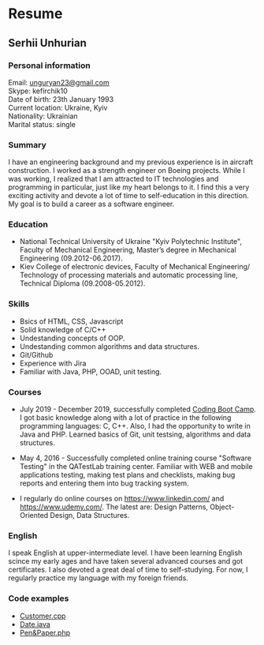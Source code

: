 # Resume
## Serhii Unhurian 

### Personal information

Email: unguryan23@gmail.com\
Skype: kefirchik10\
Date of birth: 23th January 1993\
Current location: Ukraine, Kyiv\
Nationality: Ukrainian\
Marital status: single

### Summary

I have an engineering background and my previous experience is in aircraft construction. I worked as a strength engineer on Boeing projects. While I was working, I realized that I am attracted to IT technologies and programming in particular, just like my heart belongs to it. I find this a very exciting activity and devote a lot of time to self-education in this direction. My goal is to build a career as a software engineer.

### Education

* National Technical University of Ukraine "Kyiv Polytechnic Institute", Faculty of Mechanical Engineering, Master’s degree in Mechanical Engineering (09.2012-06.2017).
* Kiev College of electronic devices, Faculty of Mechanical Engineering/ Technology of processing materials and automatic processing line, Technical Diploma (09.2008-05.2012).

### Skills

* Bsics of HTML, CSS, Javascript
* Solid knowledge of C/C++
* Undestanding concepts of OOP.
* Undestanding common algorithms and data structures.
* Git/Github
* Experience with Jira
* Familiar with Java, PHP, OOAD, unit testing.

### Courses

* July 2019 - December 2019, successfully completed [Coding Boot Camp](https://devclub.com/what/bootcamp). I got basic knowledge along with a lot of practice in the following programming languages: C, C++. Also, I had the opportunity to write in Java and PHP. Learned basics of Git, unit testsing, algorithms and data structures.

*	May 4, 2016 - Successfully completed online training course "Software Testing"  in the QATestLab training center. Familiar with WEB and mobile applications testing, making test plans and checklists, making bug reports and entering them into bug tracking system.

* I regularly do online courses on https://www.linkedin.com/ and https://www.udemy.com/.
The latest are: Design Patterns, Object-Oriented Design, Data Structures.

### English

I speak English at upper-intermediate level. I have been learning English scince my early ages and have taken several advanced courses and got certificates. I also devoted a great deal of time to self-studying. For now, I regularly practice my language with my foreign friends.

### Code examples
- [Customer.cpp](https://gist.github.com/SerhiiUnhurian/d7b891523e0ae6ebc701aaab5cb4118c)
- [Date.java](https://gist.github.com/SerhiiUnhurian/981fbcbc71306c927ecb50e7ce6afbef)
- [Pen&Paper.php](https://gist.github.com/SerhiiUnhurian/7c0382c228766d44f7e69ade47744441)
